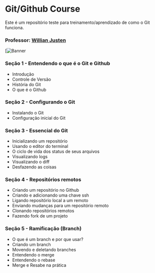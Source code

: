 # Git/Github Course
Este é um repositório teste para treinamento/aprendizado de como o Git funciona.

### Professor: [Willian Justen](https://github.com/willianjusten)

[![Banner](dist/img/banner-git-e-githubjpg)

### Seção 1 - Entendendo o que é o Git e Github ###
* Introdução
* Controle de Versão
* História do Git
* O que é o Github

### Seção 2 - Configurando o Git ###
* Instalando o Git
* Configuração inicial do Git

### Seção 3 - Essencial do Git ###
* Inicializando um repositório
* Usando o editor do terminal
* O ciclo de vida dos status de seus arquivos
* Visualizando logs
* Visualizando o diff
* Desfazendo as coisas

### Seção 4 - Repositórios remotos ###
* Criando um repositório no Github
* Criando e adicionando uma chave ssh
* Ligando repositório local a um remoto
* Enviando mudanças para um repositório remoto
* Clonando repositórios remotos
* Fazendo fork de um projeto

### Seção 5 - Ramificação (Branch) ###
* O que é um branch e por que usar?
* Criando um branch
* Movendo e deletando branches
* Entendendo o merge
* Entendendo o rebase
* Merge e Resabe na prática
